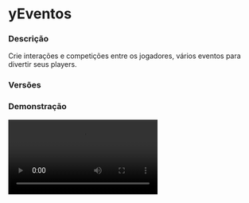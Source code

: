 # yEventos
<secondary-label ref="utility"/>

### Descrição
Crie interações e competições entre os jogadores, vários eventos para divertir seus players.

### Versões
<secondary-label ref="1.8"/>
<secondary-label ref="1.9"/>
<secondary-label ref="1.10"/>
<secondary-label ref="1.11"/>
<secondary-label ref="1.12"/>
<secondary-label ref="1.13"/>
<secondary-label ref="1.14"/>
<secondary-label ref="1.15"/>
<secondary-label ref="1.16"/>
<secondary-label ref="1.17"/>
<secondary-label ref="1.18"/>
<secondary-label ref="1.19"/>
<secondary-label ref="1.20"/>
<secondary-label ref="1.21"/>

### Demonstração
<video src="//www.youtube.com/watch?v=GoJAAM4Hc8s"/>


<chapter title="Comandos" id="commands" collapsible="true">
<code-block lang="plain text">/eventos - Abre o menu principal
/eventos top - Abre o menu do top
/eventos info - Abre o menu de eventos
/eventos entrar - Entra no evento presencial que está ocorrendo
/eventos camarote - Entra no camarote do evento presencial que está ocorrendo
/eventos sair - Sair do evento presencial que está ocorrendo
/eventos setexitall - Seta a saída de todos os eventos
/eventos reload - Recarrega as configurações
/[name] - Para participar do evento
/[name] [resposta] - Para responder um evento chat
/[name] camarote - Para ir ao camarote do evento
/[name] apostar - Para apostar em alguém no evento
/[name] sair - Para sair do evento
/[name] iniciar - Para iniciar o evento
/[name] parar - Para parar o evento
/[name] setloc - Para setar um local do evento
/[name] addloc - Para adicionar multiplas entradas ao evento
/[name] delloc - Para deletar um local do evento
/[name] wand - Para pegar a ferramenta de seleção do evento
/[name] define - Para definir a área do evento
/[name] addwall - Para adicionar uma parede ao evento
/[name] clearwalls - Para limpar as paredes do evento
/[name] addsafezone - Para adicionar uma safezone ao evento
/[name] clearsafezones - Para limpar as safezones do evento
/[name] forcestart - Para forçar a inicialização do evento
/[name] ajuda - Mostra todos os comandos daquele evento</code-block>
</chapter>

<chapter title="Permissões" id="permissions" collapsible="true">
<code-block lang="plain text">yeventos.use - Permissão para o /eventos
yeventos.top - Permissão para o /eventos top
yeventos.info - Permissão para o /eventos info
yeventos.enter - Permissão para o /eventos entrar
yeventos.exit - Permissão para o /eventos exit
yeventos.reload - Permissão para o /eventos reload
yeventos.setexitall - Permissão para o /eventos setexitall
yeventos.[name].participate - Permissão para o /[name] e /[name] [resposta]
yeventos.[name].camarote - Permissão para o /[name] camarote
yeventos.[name].bet - Permissão para o /[name] apostar
yeventos.[name].exit - Permissão para o /[name] sair
yeventos.[name].start - Permissão para o /[name] iniciar
yeventos.[name].stop - Permissão para o /[name] parar
yeventos.[name].forcestart - Permissão para o /[name] forcestart
yeventos.[name].setloc - Permissão para o /[name] setloc
yeventos.[name].addloc - Permissão para o /[name] addloc
yeventos.[name].delloc - Permissão para o /[name] delloc
yeventos.[name].wand - Permissão para o /[name] wand
yeventos.[name].define - Permissão para o /[name] define
yeventos.[name].addwalls - Permissão para o /[name] addwalls
yeventos.[name].clearwalls - Permissão para o /[name] clearwalls
yeventos.[name].addsafezone - Permissão para o /[name] addsafezone
yeventos.[name].clearsafezones - Permissão para o /[name] clearsafezones
yeventos.staff - Permissão para ser reconhecido como staff
yeventos.command.bypass - Permissão para executar comandos nos eventos
yeventos.vanish.bypass - Permissão para não ficar invisível no camarote
yeventos.blockplace.bypass - Permissão para colocar blocos nos eventos</code-block>
</chapter>

## Placeholders
<primary-label ref="placeholders"/>

Aqui estão as placeholders disponíveis para utilização com este plugin. Consulte-as para entender como utilizá-las corretamente.

<code-block lang="plain text" ignore-vars="true">
%yeventos_wins% - Retorna a quantia de eventos que o player ganhou com formatação (1K, 1000,00...)
%yeventos_wins_raw% - Retorna a quantia de eventos que o player ganhou sem formatação.
%yeventos_wins_[name]% - Retorna a quantia de vezes que o player ganhou o evento, com formatação (1K, 1000,00...)
%yeventos_wins_[name]_raw% - Retorna a quantia de vezes que o player ganhou o evento, sem formatação.
%yeventos_[name]&nbsp;- Retorna se o evento está ativo% - yeventos_[name]_tag
</code-block>

## Chat
<primary-label ref="chat"/>

Esta seção apresenta as placeholders disponíveis para utilização no chat. Consulte-as para compreender como aplicá-las de maneira eficaz.

<code-block lang="plain text">
{[name]} - Retorna a tag (se possuir)
</code-block>

## API
<primary-label ref="api"/>

Configure nossa API para aproveitar todos os recursos oferecidos pelo plugin. Siga as instruções para garantir uma integração bem-sucedida.

<code-block lang="java">
public static EventAPIHolder getAPI() {
    try {
        RegisteredServiceProvider&lt;EventAPIHolder> rsp = Bukkit.getServer().getServicesManager()
            .getRegistration(EventAPIHolder.class);
        return rsp == null ? null : rsp.getProvider();
    } catch (Throwable var1) {
        return null;
    }
}
</code-block>

## Erros comuns
<primary-label ref="errors"/>

Antes de configurar o plugin, revise os pontos listados aqui para evitar problemas frequentes durante a configuração.

<seealso style="cards">
    <category ref="wrs">
        <a href="yplugins.md"></a>        <a href="https://ystoreplugins.com.br/plugins/detalhes/29-yEventos">Site do plugin yEventos</a>
    </category>
</seealso>